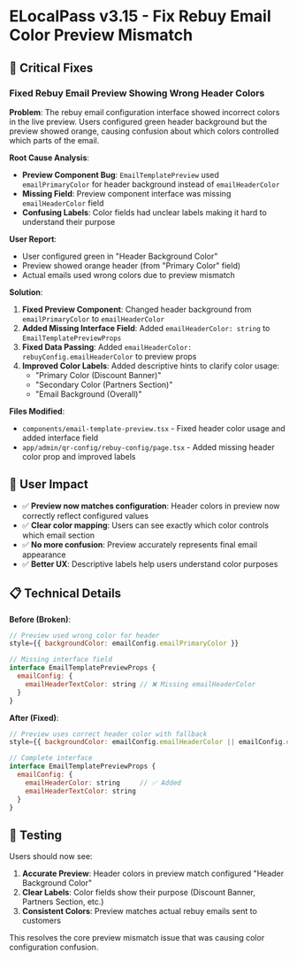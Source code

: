 # ELocalPass v3.15 - Fix Rebuy Email Color Preview Mismatch

## 🔧 Critical Fixes

### Fixed Rebuy Email Preview Showing Wrong Header Colors
**Problem**: The rebuy email configuration interface showed incorrect colors in the live preview. Users configured green header background but the preview showed orange, causing confusion about which colors controlled which parts of the email.

**Root Cause Analysis**: 
- **Preview Component Bug**: `EmailTemplatePreview` used `emailPrimaryColor` for header background instead of `emailHeaderColor`
- **Missing Field**: Preview component interface was missing `emailHeaderColor` field
- **Confusing Labels**: Color fields had unclear labels making it hard to understand their purpose

**User Report**: 
- User configured green in "Header Background Color" 
- Preview showed orange header (from "Primary Color" field)
- Actual emails used wrong colors due to preview mismatch

**Solution**:
1. **Fixed Preview Component**: Changed header background from `emailPrimaryColor` to `emailHeaderColor`
2. **Added Missing Interface Field**: Added `emailHeaderColor: string` to `EmailTemplatePreviewProps`
3. **Fixed Data Passing**: Added `emailHeaderColor: rebuyConfig.emailHeaderColor` to preview props
4. **Improved Color Labels**: Added descriptive hints to clarify color usage:
   - "Primary Color (Discount Banner)"
   - "Secondary Color (Partners Section)" 
   - "Email Background (Overall)"

**Files Modified**:
- `components/email-template-preview.tsx` - Fixed header color usage and added interface field
- `app/admin/qr-config/rebuy-config/page.tsx` - Added missing header color prop and improved labels

## 🎯 User Impact
- ✅ **Preview now matches configuration**: Header colors in preview now correctly reflect configured values
- ✅ **Clear color mapping**: Users can see exactly which color controls which email section
- ✅ **No more confusion**: Preview accurately represents final email appearance
- ✅ **Better UX**: Descriptive labels help users understand color purposes

## 📋 Technical Details

**Before (Broken)**:
```javascript
// Preview used wrong color for header
style={{ backgroundColor: emailConfig.emailPrimaryColor }}

// Missing interface field
interface EmailTemplatePreviewProps {
  emailConfig: {
    emailHeaderTextColor: string // ❌ Missing emailHeaderColor
  }
}
```

**After (Fixed)**:
```javascript
// Preview uses correct header color with fallback
style={{ backgroundColor: emailConfig.emailHeaderColor || emailConfig.emailPrimaryColor }}

// Complete interface
interface EmailTemplatePreviewProps {
  emailConfig: {
    emailHeaderColor: string     // ✅ Added
    emailHeaderTextColor: string
  }
}
```

## 🧪 Testing
Users should now see:
1. **Accurate Preview**: Header colors in preview match configured "Header Background Color"
2. **Clear Labels**: Color fields show their purpose (Discount Banner, Partners Section, etc.)
3. **Consistent Colors**: Preview matches actual rebuy emails sent to customers

This resolves the core preview mismatch issue that was causing color configuration confusion. 